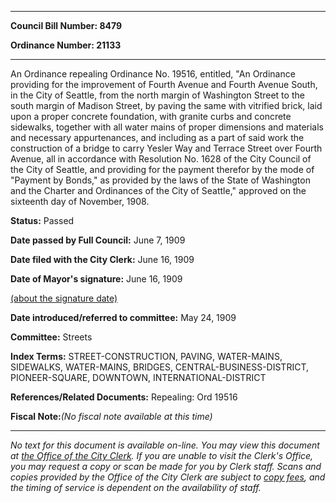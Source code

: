 

********

**Council Bill Number: 8479**
   
**Ordinance Number: 21133**
********

 An Ordinance repealing Ordinance No. 19516, entitled, "An Ordinance providing for the improvement of Fourth Avenue and Fourth Avenue South, in the City of Seattle, from the north margin of Washington Street to the south margin of Madison Street, by paving the same with vitrified brick, laid upon a proper concrete foundation, with granite curbs and concrete sidewalks, together with all water mains of proper dimensions and materials and necessary appurtenances, and including as a part of said work the construction of a bridge to carry Yesler Way and Terrace Street over Fourth Avenue, all in accordance with Resolution No. 1628 of the City Council of the City of Seattle, and providing for the payment therefor by the mode of "Payment by Bonds," as provided by the laws of the State of Washington and the Charter and Ordinances of the City of Seattle," approved on the sixteenth day of November, 1908.

**Status:** Passed
   
**Date passed by Full Council:** June 7, 1909
   
**Date filed with the City Clerk:** June 16, 1909
   
**Date of Mayor's signature:** June 16, 1909
   
[(about the signature date)](/~public/approvaldate.htm)
   
   
   
**Date introduced/referred to committee:** May 24, 1909
   
**Committee:** Streets
   
   
**Index Terms:** STREET-CONSTRUCTION, PAVING, WATER-MAINS, SIDEWALKS, WATER-MAINS, BRIDGES, CENTRAL-BUSINESS-DISTRICT, PIONEER-SQUARE, DOWNTOWN, INTERNATIONAL-DISTRICT

**References/Related Documents:** Repealing: Ord 19516

**Fiscal Note:**_(No fiscal note available at this time)_
********

_No text for this document is available on-line. You may view this document at [the Office of the City Clerk](http://www.seattle.gov/leg/clerk/contactUs.htm). If you are unable to visit the Clerk's Office, you may request a copy or scan be made for you by Clerk staff. Scans and copies provided by the Office of the City Clerk are subject to [copy fees](http://clerk.seattle.gov/~public/clerkfees.htm), and the timing of service is dependent on the availability of staff._

